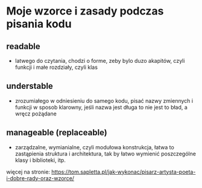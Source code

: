 # Moje wzorce i zasady podczas pisania kodu

## readable
- latwego do czytania, chodzi o forme, zeby bylo duzo akapitów, czyli funkcji i małe rozdziały, czyli klas

## understable
- zrozumiałego w odniesieniu do samego kodu, pisać nazwy zmiennych i funkcji w sposob klarowny, jeśli nazwa jest długa to nie jest to bład, a wręcz pożądane

## manageable (replaceable)
- zarządzalne, wymianialne, czyli modułowa konstrukcja, łatwa to zastąpienia struktura i architektura, tak by łatwo wymienić poszczególne klasy i biblioteki, itp.


więcej na stronie:
https://tom.sapletta.pl/jak-wykonac/pisarz-artysta-poeta-i-dobre-rady-oraz-wzorce/
